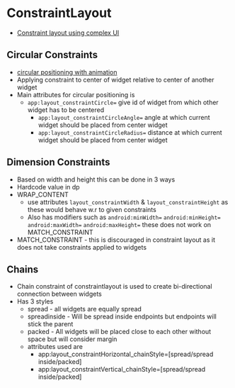# ConstraintLayout 

* [Constraint layout using complex UI](https://medium.com/mindorks/android-constraintlayout-explained-using-a-complex-ui-bac1702389fb)
## Circular Constraints
* [circular positioning with animation](https://medium.com/devnibbles/constraintlayout-circular-positioning-9489b11cb0e5)
* Applying constraint to center of widget relative to center of another widget
* Main attributes for circular positioning is 
	* `app:layout_constraintCircle=` give id of widget from which other widget has to be centered
        * `app:layout_constraintCircleAngle=` angle at which current widget should be placed from center widget 
        * `app:layout_constraintCircleRadius=` distance at which current widget should be placed from center widget
## Dimension Constraints
* Based on width and height this can be done in 3 ways 
* Hardcode value in dp
* WRAP_CONTENT
  * use attributes `layout_constraintWidth` & `layout_constraintHeight` as these would behave w.r to given constraints
  * Also has modifiers such as `android:minWidth=` `android:minHeight=` `android:maxWidth=` `android:maxHeight=` these does not work on MATCH_CONSTRAINT
* MATCH_CONSTRAINT - this is discouraged in constraint layout as it does not take constraints applied to widgets

## Chains
* Chain constraint of constraintlayout is used to create bi-directional connection between widgets
* Has 3 styles 
	* spread - all widgets are equally spread
	* spreadinside - Will be spread inside endpoints but endpoints will stick the parent
	* packed - All widgets will be placed close to each other without space but will consider margin
	* attributes used are 
		* app:layout_constraintHorizontal_chainStyle=[spread/spread inside/packed]
		* app:layout_constraintVertical_chainStyle=[spread/spread inside/packed]
